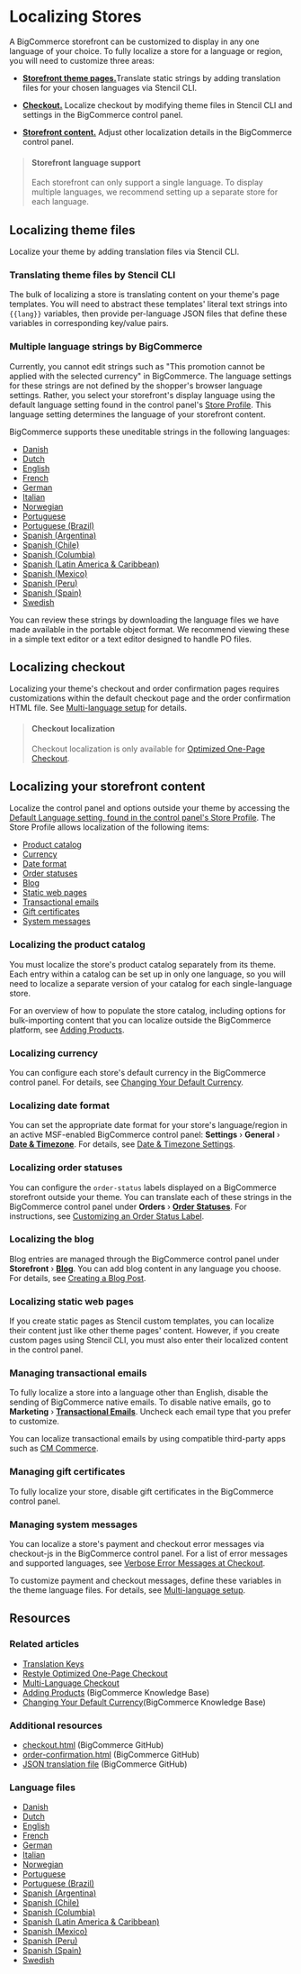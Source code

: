 # Localizing Stores



A BigCommerce storefront can be customized to display in any one language of your choice. To fully localize a store for a language or region, you will need to customize three areas:


* [**Storefront theme pages.**](#translating-theme-files-by-stencil-cli)Translate static strings by adding translation files for your chosen languages via Stencil CLI.

* [**Checkout.**](#localizing-checkout) Localize checkout by modifying theme files in Stencil CLI and settings in the BigCommerce control panel.

* [**Storefront content.**](#localizing-your-storefront-content) Adjust other localization details in the BigCommerce control panel.

<!-- theme: info -->
> #### Storefront language support
> Each storefront can only support a single language. To display multiple languages, we recommend setting up a separate store for each language.



## Localizing theme files

Localize your theme by adding translation files via Stencil CLI.

### Translating theme files by Stencil CLI

The bulk of localizing a store is translating content on your theme's page templates. You will need to abstract these templates' literal text strings into `{{lang}}` variables, then provide per-language JSON files that define these variables in corresponding key/value pairs.

### Multiple language strings by BigCommerce

Currently, you cannot edit strings such as "This promotion cannot be applied with the selected currency" in BigCommerce. The language settings for these strings are not defined by the shopper's browser language settings. Rather, you select your storefront's display language using the default language setting found in the control panel's [Store Profile](https://support.bigcommerce.com/s/article/Store-Profile-Settings#locale). This language setting determines the language of your storefront content.


BigCommerce supports these uneditable strings in the following languages:
* [Danish](https://raw.githubusercontent.com/bigcommerce/dev-docs/master/assets/json/da.json)
* [Dutch](https://raw.githubusercontent.com/bigcommerce/dev-docs/master/assets/json/nl.json)
* [English](https://raw.githubusercontent.com/bigcommerce/dev-docs/master/assets/json/en.json)
* [French](https://raw.githubusercontent.com/bigcommerce/dev-docs/master/assets/json/fr.json)
* [German](https://raw.githubusercontent.com/bigcommerce/dev-docs/master/assets/json/de.json)
* [Italian](https://raw.githubusercontent.com/bigcommerce/dev-docs/master/assets/json/it.json)
* [Norwegian](https://raw.githubusercontent.com/bigcommerce/dev-docs/master/assets/json/no.json)
* [Portuguese](https://raw.githubusercontent.com/bigcommerce/dev-docs/master/assets/json/pt.json)
* [Portuguese (Brazil)](https://raw.githubusercontent.com/bigcommerce/dev-docs/master/assets/json/pt-BR.json)
* [Spanish (Argentina)](https://raw.githubusercontent.com/bigcommerce/dev-docs/master/assets/json/es-AR.json)
* [Spanish (Chile)](https://raw.githubusercontent.com/bigcommerce/dev-docs/master/assets/json/es-CL.json)
* [Spanish (Columbia)](https://raw.githubusercontent.com/bigcommerce/dev-docs/master/assets/json/es-CO.json)
* [Spanish (Latin America & Caribbean)](https://raw.githubusercontent.com/bigcommerce/dev-docs/master/assets/json/es-419.json)
* [Spanish (Mexico)](https://raw.githubusercontent.com/bigcommerce/dev-docs/master/assets/json/es-MX.json)
* [Spanish (Peru)](https://raw.githubusercontent.com/bigcommerce/dev-docs/master/assets/json/es-PE.json)
* [Spanish (Spain)](https://raw.githubusercontent.com/bigcommerce/dev-docs/master/assets/json/es.json)
* [Swedish](https://raw.githubusercontent.com/bigcommerce/dev-docs/master/assets/json/sv.json)


You can review these strings by downloading the language files we have made available in the portable object format. We recommend viewing these in a simple text editor or a text editor designed to handle PO files.

## Localizing checkout

Localizing your theme's checkout and order confirmation pages requires customizations within the default checkout page and the order confirmation HTML file. See [Multi-language setup](/stencil-docs/localization/multi-language-checkout) for details.


<!-- theme: warning -->
> #### Checkout localization
> Checkout localization is only available for [Optimized One-Page Checkout](/stencil-docs/customizing-checkout/optimized-one-page-checkout).



## Localizing your storefront content

Localize the control panel and options outside your theme by accessing the [Default Language setting, found in the control panel's Store Profile](https://support.bigcommerce.com/s/article/Store-Profile-Settings#locale). The Store Profile allows localization of the following items:

* [Product catalog](#localizing-the-product-catalog)
* [Currency](#localizing-currency)
* [Date format](#localizing-date-format)
* [Order statuses](#localizing-order-statuses)
* [Blog](#localizing-the-blog)
* [Static web pages](#localizing-static-web-pages)
* [Transactional emails](#managing-transactional-emails)
* [Gift certificates](#managing-gift-certificates)
* [System messages](#managing-system-messages)

### Localizing the product catalog

You must localize the store's product catalog separately from its theme. Each entry within a catalog can be set up in only one language, so you will need to localize a separate version of your catalog for each single-language store.

For an overview of how to populate the store catalog, including options for bulk-importing content that you can localize outside the BigCommerce platform, see [Adding Products](https://support.bigcommerce.com/s/article/Adding-Products-v3).

### Localizing currency
You can configure each store's default currency in the BigCommerce control panel. For details, see [Changing Your Default Currency](https://support.bigcommerce.com/s/article/Managing-Currencies#default).

### Localizing date format
You can set the appropriate date format for your store's language/region in an active MSF-enabled BigCommerce control panel: **Settings** › **General** › [**Date & Timezone**](http://login.bigcommerce.com/deep-links/manage/settings/store). For details, see [Date & Timezone Settings](https://support.bigcommerce.com/s/article/Store-Settings#date-time).

### Localizing order statuses
You can configure the `order-status` labels displayed on a BigCommerce storefront outside your theme. You can translate each of these strings in the BigCommerce control panel under **Orders** ›
 [**Order Statuses**](http://login.bigcommerce.com/deep-links/manage/orders/order-statuses). For instructions, see [Customizing an Order Status Label](https://support.bigcommerce.com/s/article/Order-Statuses#rename).

### Localizing the blog
Blog entries are managed through the BigCommerce control panel under **Storefront** ›
 [**Blog**](https://login.mybigcommerce.com/manage/content/blog). You can add blog content in any language you choose. For details, see [Creating a Blog Post](https://support.bigcommerce.com/s/article/Using-the-Built-In-Blog#creating-post).

### Localizing static web pages
If you create static pages as Stencil custom templates, you can localize their content just like other theme pages' content. However, if you create custom pages using Stencil CLI, you must also enter their localized content in the control panel.

### Managing transactional emails

To fully localize a store into a language other than English, disable the sending of BigCommerce native emails. To disable native emails, go to **Marketing** › [**Transactional Emails**](http://login.bigcommerce.com/deep-links/manage/transactional-emails). Uncheck each email type that you prefer to customize.

You can localize transactional emails by using compatible third-party apps such as [CM Commerce](https://www.bigcommerce.com/apps/cm-commerce/).

### Managing gift certificates

To fully localize your store, disable gift certificates in the BigCommerce control panel.

### Managing system messages
You can localize a store's payment and checkout error messages via checkout-js in the BigCommerce control panel. For a list of error messages and supported languages, see [Verbose Error Messages at Checkout](https://support.bigcommerce.com/s/article/Optimized-Single-Page-Checkout#verbose).

To customize payment and checkout messages, define these variables in the theme language files. For details, see [Multi-language setup](/stencil-docs/localization/multi-language-checkout#multi-language-setup).


## Resources

### Related articles

* [Translation Keys](/stencil-docs/localization/translation-keys)
* [Restyle Optimized One-Page Checkout](/stencil-docs/customizing-checkout/optimized-one-page-checkout)
* [Multi-Language Checkout](/stencil-docs/localization/multi-language-checkout)
* [Adding Products](https://support.bigcommerce.com/s/article/Adding-Products-v3) (BigCommerce Knowledge Base)
* [Changing Your Default Currency](https://support.bigcommerce.com/s/article/Managing-Currencies#default)(BigCommerce Knowledge Base)

### Additional resources

* [checkout.html](https://github.com/bigcommerce/cornerstone/blob/master/templates/pages/checkout.html) (BigCommerce GitHub)
* [order-confirmation.html](https://github.com/bigcommerce/cornerstone/blob/master/templates/pages/order-confirmation.html) (BigCommerce GitHub)
* [JSON translation file](https://github.com/bigcommerce/cornerstone/tree/master/lang) (BigCommerce GitHub)

### Language files

* [Danish](https://raw.githubusercontent.com/bigcommerce/dev-docs/master/assets/json/da.json)
* [Dutch](https://raw.githubusercontent.com/bigcommerce/dev-docs/master/assets/PO/storefront-nl-NL.po)
* [English](https://raw.githubusercontent.com/bigcommerce/dev-docs/master/assets/json/en.json)
* [French](https://raw.githubusercontent.com/bigcommerce/dev-docs/master/assets/PO/storefront-fr-FR.po)
* [German](https://raw.githubusercontent.com/bigcommerce/dev-docs/master/assets/PO/storefront-de-DE.po)
* [Italian](https://raw.githubusercontent.com/bigcommerce/dev-docs/master/assets/PO/storefront-it-IT.po)
* [Norwegian](https://raw.githubusercontent.com/bigcommerce/dev-docs/master/assets/json/no.json)
* [Portuguese](https://raw.githubusercontent.com/bigcommerce/dev-docs/master/assets/json/pt.json)
* [Portuguese (Brazil)](https://raw.githubusercontent.com/bigcommerce/dev-docs/master/assets/PO/storefront-pt-BR.po)
* [Spanish (Argentina)](https://raw.githubusercontent.com/bigcommerce/dev-docs/master/assets/json/es-AR.json)
* [Spanish (Chile)](https://raw.githubusercontent.com/bigcommerce/dev-docs/master/assets/json/es-CL.json)
* [Spanish (Columbia)](https://raw.githubusercontent.com/bigcommerce/dev-docs/master/assets/json/es-CO.json)
* [Spanish (Latin America & Caribbean)](https://raw.githubusercontent.com/bigcommerce/dev-docs/master/assets/json/es-419.json)
* [Spanish (Mexico)](https://raw.githubusercontent.com/bigcommerce/dev-docs/master/assets/PO/storefront-es-MX.po)
* [Spanish (Peru)](https://raw.githubusercontent.com/bigcommerce/dev-docs/master/assets/json/es-PE.json)
* [Spanish (Spain)](https://raw.githubusercontent.com/bigcommerce/dev-docs/master/assets/PO/storefront-es-ES.po)
* [Swedish](https://raw.githubusercontent.com/bigcommerce/dev-docs/master/assets/PO/storefront-sv-SE.po)

